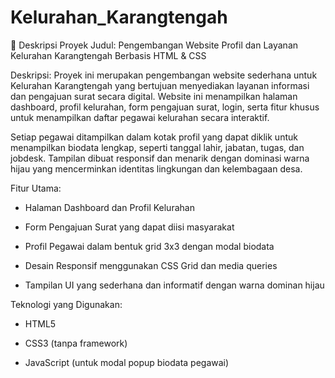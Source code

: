 # Kelurahan_Karangtengah
📝 Deskripsi Proyek
Judul:
Pengembangan Website Profil dan Layanan Kelurahan Karangtengah Berbasis HTML & CSS

Deskripsi:
Proyek ini merupakan pengembangan website sederhana untuk Kelurahan Karangtengah yang bertujuan menyediakan layanan informasi dan pengajuan surat secara digital. Website ini menampilkan halaman dashboard, profil kelurahan, form pengajuan surat, login, serta fitur khusus untuk menampilkan daftar pegawai kelurahan secara interaktif.

Setiap pegawai ditampilkan dalam kotak profil yang dapat diklik untuk menampilkan biodata lengkap, seperti tanggal lahir, jabatan, tugas, dan jobdesk. Tampilan dibuat responsif dan menarik dengan dominasi warna hijau yang mencerminkan identitas lingkungan dan kelembagaan desa.

Fitur Utama:

- Halaman Dashboard dan Profil Kelurahan

- Form Pengajuan Surat yang dapat diisi masyarakat

- Profil Pegawai dalam bentuk grid 3x3 dengan modal biodata

- Desain Responsif menggunakan CSS Grid dan media queries

- Tampilan UI yang sederhana dan informatif dengan warna dominan hijau

Teknologi yang Digunakan:

- HTML5

- CSS3 (tanpa framework)

- JavaScript (untuk modal popup biodata pegawai)
